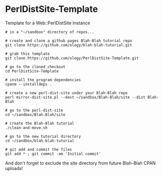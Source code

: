 # PerlDistSite-Template
Template for a Web::PerlDistSite Instance

    # in a "~/sandbox" directory of repos...

    # create and clone a github pages Blah-Blah tutorial repo
    git clone https://github.com/ology/blah-blah-tutorial.git

    # grab this template
    git clone https://github.com/ology/PerlDistSite-Template.git

    # go to the cloned checkout
    cd PerlDistSite-Template

    # install the program dependencies
    cpanm --installdeps .

    # create a new perl-dist-site under your Blah-Blah repo
    perl mirror-dist-site.pl --dest ~/sandbox/Blah-Blah/site --dist Blah-Blah

    # go to the perl-dist-site
    cd ~/sandbox/Blah-Blah/site

    # create the Blah-Blah tutorial
    ./clean-and-move.sh

    # go to the new tutorial directory
    cd ~/sandbox/blah-blah-tutorial

    # git add and commit the files
    git add * ; git commit -am 'Initial commit'

And don't forget to exclude the site directory from future Blah-Blah CPAN uploads!
